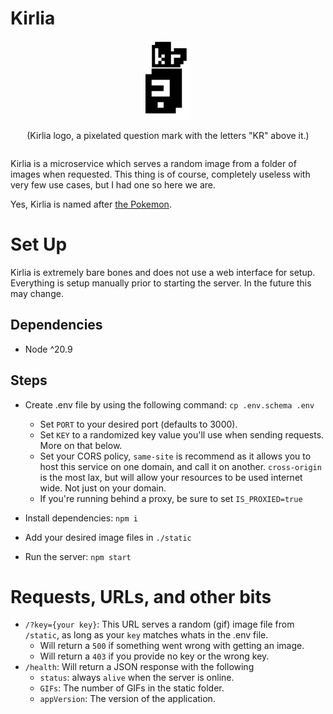 # Kirlia

<div style="display: flex; align-items: center; flex-direction: column;">
  <picture>
    <source media="(prefers-color-scheme: dark)" srcset="./src/assets/kirlia-logo-light.png">
    <source media="(prefers-color-scheme: light)" srcset="./src/assets/kirlia-logo-dark.png">
    <img alt="Kirlia logo, a pixelated question mark with the letters 'KR' above it." src="/src/assets/kirlia-logo-dark.png">
  </picture>
  <p>(Kirlia logo, a pixelated question mark with the letters "KR" above it.)</p>
</div>

Kirlia is a microservice which serves a random image from a folder of images when requested. This thing is of course, completely useless with very few use cases, but I had one so here we are.

Yes, Kirlia is named after [the Pokemon](<https://bulbapedia.bulbagarden.net/wiki/Kirlia_(Pok%C3%A9mon)>).

# Set Up

Kirlia is extremely bare bones and does not use a web interface for setup. Everything is setup manually prior to starting the server. In the future this may change.

## Dependencies

- Node ^20.9

## Steps

- Create .env file by using the following command: `cp .env.schema .env`

  - Set `PORT` to your desired port (defaults to 3000).
  - Set `KEY` to a randomized key value you'll use when sending requests. More on that below.
  - Set your CORS policy, `same-site` is recommend as it allows you to host this service on one domain, and call it on another. `cross-origin` is the most lax, but will allow your resources to be used internet wide. Not just on your domain.
  - If you're running behind a proxy, be sure to set `IS_PROXIED=true`

- Install dependencies: `npm i`

- Add your desired image files in `./static`

- Run the server: `npm start`

# Requests, URLs, and other bits

- `/?key={your key}`: This URL serves a random (gif) image file from `/static`, as long as your `key` matches whats in the .env file.
  - Will return a `500` if something went wrong with getting an image.
  - Will return a `403` if you provide no key or the wrong key.
- `/health`: Will return a JSON response with the following
  - `status`: always `alive` when the server is online.
  - `GIFs`: The number of GIFs in the static folder.
  - `appVersion`: The version of the application.

